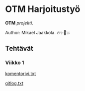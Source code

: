 # OTM Harjoitustyö

**OTM** *projekti*.

Author: Mikael Jaakkola. :fire::sparkles::unicorn::boom:
  
## Tehtävät
### Viikko 1

[komentorivi.txt](https://github.com/magael/otm-harjoitustyo/blob/master/komentorivi.txt)

[gitlog.txt](https://github.com/magael/otm-harjoitustyo/blob/master/gitlog.txt)
